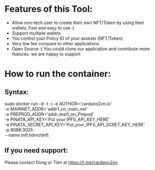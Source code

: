 # Features of this Tool:
- Allow non-tech user to create their own NFT/Token by using their wallets, Fast and easy to use :) 
- Support multiple wallets
- You control your Policy ID of your assests (NFT/Token)
- Very low fee compare to other applications
- Open Source :) You could clone our application and contribute more features. we are happy to support
# How to run the container:
## Syntax:
sudo docker run -d -t -i -e AUTHOR='cardano2vn.io' \
 -e MAINNET_ADDR='addr1_on_main_net' \
 -e PREPROD_ADDR='addr_test1_on_Prepod' \
 -e PINATA_API_KEY='Put your IPFS_API_KEY_HERE' \
 -e PINATA_SECRET_API_KEY='Put_your_IPFS_API_SCRET_KEY_HERE' \
 -p 8088:3025 \
 --name tnft tidvn/dnft

## If you need support:
Please contact Dung or Tien at https://t.me/cardano2vn 
